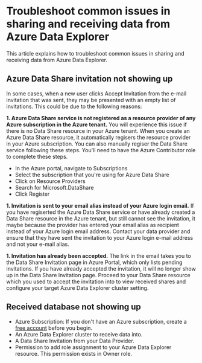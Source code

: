 # Troubleshoot common issues in sharing and receiving data from Azure Data Explorer

This article explains how to troubleshoot common issues in sharing and receiving data from Azure Data Explorer.

## Azure Data Share invitation not showing up
In some cases, when a new user clicks Accept Invitation from the e-mail invitation that was sent, they may be presented with an empty list of invitations. This could be due to the following reasons:

**1. Azure Data Share service is not registered as a resource provider of any Azure subscription in the Azure tenant.** You will experience this issue if there is no Data Share resource in your Azure tenant. When you create an Azure Data Share resource, it automatically regisers the resource provider in your Azure subscription. You can also manually regiser the Data Share service following these steps. You'll need to have the Azure Contributor role to complete these steps.

* In the Azure portal, navigate to Subscriptions
* Select the subscription that you're using for Azure Data Share
* Click on Resource Providers
* Search for Microsoft.DataShare
* Click Register

**1. Invitation is sent to your email alias instead of your Azure login email.** If you have regiserted the Azure Data Share service or have already created a Data Share resource in the Azure tenant, but still cannot see the invitation, it maybe because the provider has entered your email alias as recipient instead of your Azure login email address. Contact your data provider and ensure that they have sent the invitation to your Azure login e-mail address and not your e-mail alias.

**1. Invitation has already been accepted.** The link in the email takes you to the Data Share Invitation page in Azure Portal, which only lists pending invitations. If you have already accepted the invitation, it will no longer show up in the Data Share Invitation page. Proceed to your Data Share resource which you used to accept the invitation into to view received shares and configure your target Azure Data Explorer cluster setting.

## Received database not showing up

* Azure Subscription: If you don't have an Azure subscription, create a [free account](https://azure.microsoft.com/free/) before you begin.
* An Azure Data Explorer cluster to receive data into.
* A Data Share Invitation from your Data Provider.
* Permission to add role assignment to your Azure Data Explorer resource. This permission exists in Owner role.
